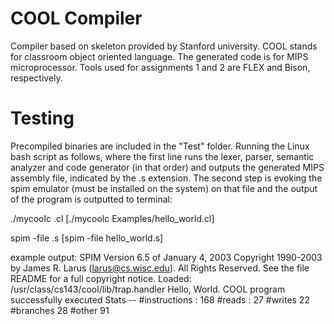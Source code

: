 # COOL Compiler

Compiler based on skeleton provided by Stanford university. COOL stands for classroom object oriented language. The generated code is for MIPS microprocessor. Tools used for assignments 1 and 2 are FLEX and Bison, respectively.

# Testing

Precompiled binaries are included in the "Test" folder. Running the Linux bash script as follows, where the first line runs the lexer, parser, semantic analyzer and code generator (in that order) and outputs the generated MIPS assembly file, indicated by the .s extension. The second step is evoking the spim emulator (must be installed on the system) on that file and the output of the program is outputted to terminal:

  ./mycoolc <test cool file>.cl           [./mycoolc Examples/hello_world.cl]
  
  spim -file <test cool file>.s           [spim -file hello_world.s]
  
  example output:
  SPIM Version 6.5 of January 4, 2003
  Copyright 1990-2003 by James R. Larus (larus@cs.wisc.edu).
  All Rights Reserved.
  See the file README for a full copyright notice.
  Loaded: /usr/class/cs143/cool/lib/trap.handler
  Hello, World.
  COOL program successfully executed
  Stats -- #instructions : 168
         #reads : 27  #writes 22  #branches 28  #other 91
